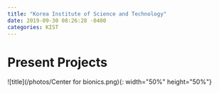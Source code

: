 ```yaml
---
title: "Korea Institute of Science and Technology"
date: 2019-09-30 08:26:28 -0400
categories: KIST
---
```


# Present Projects
![title](/photos/Center for bionics.png){: width="50%" height="50%"}



